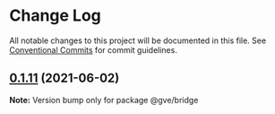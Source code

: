 # Change Log

All notable changes to this project will be documented in this file.
See [Conventional Commits](https://conventionalcommits.org) for commit guidelines.

## [0.1.11](https://www-github.cisco.com/matnorri/essentials/compare/@gve/bridge@0.1.10...@gve/bridge@0.1.11) (2021-06-02)

**Note:** Version bump only for package @gve/bridge
